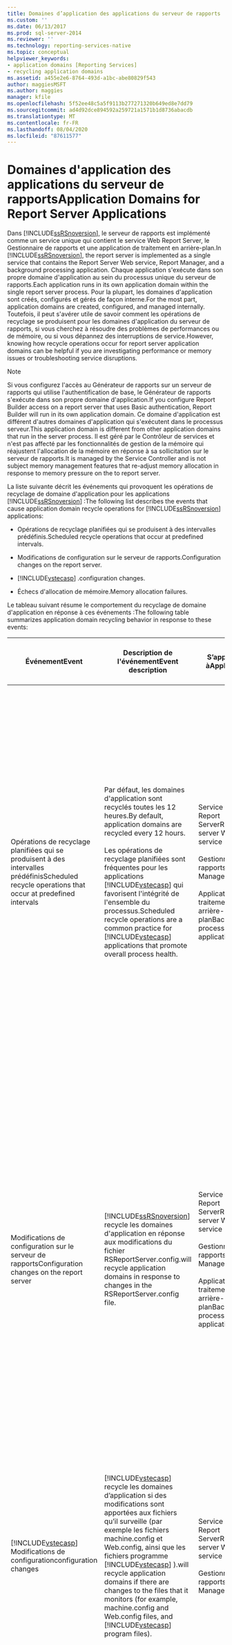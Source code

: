 ```yaml
---
title: Domaines d’application des applications du serveur de rapports | Microsoft Docs
ms.custom: ''
ms.date: 06/13/2017
ms.prod: sql-server-2014
ms.reviewer: ''
ms.technology: reporting-services-native
ms.topic: conceptual
helpviewer_keywords:
- application domains [Reporting Services]
- recycling application domains
ms.assetid: a455e2e6-8764-493d-a1bc-abe80829f543
author: maggiesMSFT
ms.author: maggies
manager: kfile
ms.openlocfilehash: 5f52ee48c5a5f9113b277271320b649ed8e7dd79
ms.sourcegitcommit: ad4d92dce894592a259721a1571b1d8736abacdb
ms.translationtype: MT
ms.contentlocale: fr-FR
ms.lasthandoff: 08/04/2020
ms.locfileid: "87611577"
---
```

# <a name="application-domains-for-report-server-applications"></a><span data-ttu-id="4d419-102">Domaines d'application des applications du serveur de rapports</span><span class="sxs-lookup"><span data-stu-id="4d419-102">Application Domains for Report Server Applications</span></span>
  <span data-ttu-id="4d419-103">Dans [!INCLUDE[ssRSnoversion](../../includes/ssrsnoversion-md.md)], le serveur de rapports est implémenté comme un service unique qui contient le service Web Report Server, le Gestionnaire de rapports et une application de traitement en arrière-plan.</span><span class="sxs-lookup"><span data-stu-id="4d419-103">In [!INCLUDE[ssRSnoversion](../../includes/ssrsnoversion-md.md)], the report server is implemented as a single service that contains the Report Server Web service, Report Manager, and a background processing application.</span></span> <span data-ttu-id="4d419-104">Chaque application s'exécute dans son propre domaine d'application au sein du processus unique du serveur de rapports.</span><span class="sxs-lookup"><span data-stu-id="4d419-104">Each application runs in its own application domain within the single report server process.</span></span> <span data-ttu-id="4d419-105">Pour la plupart, les domaines d'application sont créés, configurés et gérés de façon interne.</span><span class="sxs-lookup"><span data-stu-id="4d419-105">For the most part, application domains are created, configured, and managed internally.</span></span> <span data-ttu-id="4d419-106">Toutefois, il peut s'avérer utile de savoir comment les opérations de recyclage se produisent pour les domaines d'application du serveur de rapports, si vous cherchez à résoudre des problèmes de performances ou de mémoire, ou si vous dépannez des interruptions de service.</span><span class="sxs-lookup"><span data-stu-id="4d419-106">However, knowing how recycle operations occur for report server application domains can be helpful if you are investigating performance or memory issues or troubleshooting service disruptions.</span></span>  
  
> [!NOTE]  
>  <span data-ttu-id="4d419-107">Si vous configurez l'accès au Générateur de rapports sur un serveur de rapports qui utilise l'authentification de base, le Générateur de rapports s'exécute dans son propre domaine d'application.</span><span class="sxs-lookup"><span data-stu-id="4d419-107">If you configure Report Builder access on a report server that uses Basic authentication, Report Builder will run in its own application domain.</span></span> <span data-ttu-id="4d419-108">Ce domaine d'application est différent d'autres domaines d'application qui s'exécutent dans le processus serveur.</span><span class="sxs-lookup"><span data-stu-id="4d419-108">This application domain is different from other application domains that run in the server process.</span></span> <span data-ttu-id="4d419-109">Il est géré par le Contrôleur de services et n'est pas affecté par les fonctionnalités de gestion de la mémoire qui réajustent l'allocation de la mémoire en réponse à sa sollicitation sur le serveur de rapports.</span><span class="sxs-lookup"><span data-stu-id="4d419-109">It is managed by the Service Controller and is not subject memory management features that re-adjust memory allocation in response to memory pressure on the to report server.</span></span>  
  
 <span data-ttu-id="4d419-110">La liste suivante décrit les événements qui provoquent les opérations de recyclage de domaine d'application pour les applications [!INCLUDE[ssRSnoversion](../../includes/ssrsnoversion-md.md)] :</span><span class="sxs-lookup"><span data-stu-id="4d419-110">The following list describes the events that cause application domain recycle operations for [!INCLUDE[ssRSnoversion](../../includes/ssrsnoversion-md.md)] applications:</span></span>  
  
-   <span data-ttu-id="4d419-111">Opérations de recyclage planifiées qui se produisent à des intervalles prédéfinis.</span><span class="sxs-lookup"><span data-stu-id="4d419-111">Scheduled recycle operations that occur at predefined intervals.</span></span>  
  
-   <span data-ttu-id="4d419-112">Modifications de configuration sur le serveur de rapports.</span><span class="sxs-lookup"><span data-stu-id="4d419-112">Configuration changes on the report server.</span></span>  
  
-   [!INCLUDE[vstecasp](../../includes/vstecasp-md.md)] <span data-ttu-id="4d419-113">.</span><span class="sxs-lookup"><span data-stu-id="4d419-113">configuration changes.</span></span>  
  
-   <span data-ttu-id="4d419-114">Échecs d'allocation de mémoire.</span><span class="sxs-lookup"><span data-stu-id="4d419-114">Memory allocation failures.</span></span>  
  
 <span data-ttu-id="4d419-115">Le tableau suivant résume le comportement du recyclage de domaine d'application en réponse à ces événements :</span><span class="sxs-lookup"><span data-stu-id="4d419-115">The following table summarizes application domain recycling behavior in response to these events:</span></span>  
  
|<span data-ttu-id="4d419-116">Événement</span><span class="sxs-lookup"><span data-stu-id="4d419-116">Event</span></span>|<span data-ttu-id="4d419-117">Description de l'événement</span><span class="sxs-lookup"><span data-stu-id="4d419-117">Event description</span></span>|<span data-ttu-id="4d419-118">S’applique à</span><span class="sxs-lookup"><span data-stu-id="4d419-118">Applies to</span></span>|<span data-ttu-id="4d419-119">Configurable</span><span class="sxs-lookup"><span data-stu-id="4d419-119">Configurable</span></span>|<span data-ttu-id="4d419-120">Description de l'opération de recyclage</span><span class="sxs-lookup"><span data-stu-id="4d419-120">Recycle operation description</span></span>|  
|-----------|-----------------------|----------------|------------------|-----------------------------------|  
|<span data-ttu-id="4d419-121">Opérations de recyclage planifiées qui se produisent à des intervalles prédéfinis</span><span class="sxs-lookup"><span data-stu-id="4d419-121">Scheduled recycle operations that occur at predefined intervals</span></span>|<span data-ttu-id="4d419-122">Par défaut, les domaines d'application sont recyclés toutes les 12 heures.</span><span class="sxs-lookup"><span data-stu-id="4d419-122">By default, application domains are recycled every 12 hours.</span></span><br /><br /> <span data-ttu-id="4d419-123">Les opérations de recyclage planifiées sont fréquentes pour les applications [!INCLUDE[vstecasp](../../includes/vstecasp-md.md)] qui favorisent l'intégrité de l'ensemble du processus.</span><span class="sxs-lookup"><span data-stu-id="4d419-123">Scheduled recycle operations are a common practice for [!INCLUDE[vstecasp](../../includes/vstecasp-md.md)] applications that promote overall process health.</span></span>|<span data-ttu-id="4d419-124">Service Web Report Server</span><span class="sxs-lookup"><span data-stu-id="4d419-124">Report server Web service</span></span><br /><br /> <span data-ttu-id="4d419-125">Gestionnaire de rapports</span><span class="sxs-lookup"><span data-stu-id="4d419-125">Report Manager</span></span><br /><br /> <span data-ttu-id="4d419-126">Application de traitement en arrière-plan</span><span class="sxs-lookup"><span data-stu-id="4d419-126">Background processing application</span></span>|<span data-ttu-id="4d419-127">Oui.</span><span class="sxs-lookup"><span data-stu-id="4d419-127">Yes.</span></span> <span data-ttu-id="4d419-128">Le paramètre de configuration `RecycleTime` du fichier RSReportServer.config détermine l'intervalle de recyclage.</span><span class="sxs-lookup"><span data-stu-id="4d419-128">`RecycleTime` configuration setting in the RSReportServer.config file determines the recycle interval.</span></span><br /><br /> <span data-ttu-id="4d419-129">`MaxAppDomainUnloadTime` définit le temps d'attente pendant lequel le traitement en arrière-plan est autorisé à s'effectuer.</span><span class="sxs-lookup"><span data-stu-id="4d419-129">`MaxAppDomainUnloadTime` sets the wait time during which background processing is allowed to complete.</span></span>|[!INCLUDE[vstecasp](../../includes/vstecasp-md.md)] <span data-ttu-id="4d419-130">gère l'opération de recyclage pour le service Web et le Gestionnaire de rapports.</span><span class="sxs-lookup"><span data-stu-id="4d419-130">manages the recycle operation for the Web service and Report Manager.</span></span><br /><br /> <span data-ttu-id="4d419-131">Pour l'application de traitement en arrière-plan, le serveur de rapports crée un domaine d'application des nouveaux travaux ayant démarré à partir de planifications.</span><span class="sxs-lookup"><span data-stu-id="4d419-131">For the background processing application, the report server creates a new application domain for new jobs that are initiated from schedules.</span></span> <span data-ttu-id="4d419-132">Les travaux actifs sont autorisés à terminer leur exécution dans le domaine d'application actuel jusqu'à l'expiration du délai.</span><span class="sxs-lookup"><span data-stu-id="4d419-132">Jobs already in progress are allowed to complete in the current application domain until the wait time expires.</span></span>|  
|<span data-ttu-id="4d419-133">Modifications de configuration sur le serveur de rapports</span><span class="sxs-lookup"><span data-stu-id="4d419-133">Configuration changes on the report server</span></span>|[!INCLUDE[ssRSnoversion](../../includes/ssrsnoversion-md.md)] <span data-ttu-id="4d419-134">recycle les domaines d'application en réponse aux modifications du fichier RSReportServer.config.</span><span class="sxs-lookup"><span data-stu-id="4d419-134">will recycle application domains in response to changes in the RSReportServer.config file.</span></span>|<span data-ttu-id="4d419-135">Service Web Report Server</span><span class="sxs-lookup"><span data-stu-id="4d419-135">Report server Web service</span></span><br /><br /> <span data-ttu-id="4d419-136">Gestionnaire de rapports</span><span class="sxs-lookup"><span data-stu-id="4d419-136">Report Manager</span></span><br /><br /> <span data-ttu-id="4d419-137">Application de traitement en arrière-plan</span><span class="sxs-lookup"><span data-stu-id="4d419-137">Background processing application</span></span>|<span data-ttu-id="4d419-138">Non.</span><span class="sxs-lookup"><span data-stu-id="4d419-138">No.</span></span>|<span data-ttu-id="4d419-139">Vous ne pouvez pas empêcher les opérations de recyclage d'avoir lieu.</span><span class="sxs-lookup"><span data-stu-id="4d419-139">You cannot stop recycle operations from occurring.</span></span> <span data-ttu-id="4d419-140">Toutefois, les opérations de recyclage qui se produisent en réponse à des modifications de configuration sont gérées de la même façon que les opérations de recyclage planifiées.</span><span class="sxs-lookup"><span data-stu-id="4d419-140">However, recycle operations that occur in response to configuration changes are handled the same way as the scheduled recycle operations.</span></span> <span data-ttu-id="4d419-141">Des domaines d'application sont créés pour les nouvelles requêtes tandis que les requêtes et travaux actifs finissent de s'exécuter dans le domaine d'application actuel.</span><span class="sxs-lookup"><span data-stu-id="4d419-141">New application domains are created for new requests while current requests and jobs complete in the current application domain.</span></span>|  
|[!INCLUDE[vstecasp](../../includes/vstecasp-md.md)] <span data-ttu-id="4d419-142">Modifications de configuration</span><span class="sxs-lookup"><span data-stu-id="4d419-142">configuration changes</span></span>|[!INCLUDE[vstecasp](../../includes/vstecasp-md.md)] <span data-ttu-id="4d419-143">recycle les domaines d’application si des modifications sont apportées aux fichiers qu’il surveille (par exemple les fichiers machine.config et Web.config, ainsi que les fichiers programme [!INCLUDE[vstecasp](../../includes/vstecasp-md.md)] ).</span><span class="sxs-lookup"><span data-stu-id="4d419-143">will recycle application domains if there are changes to the files that it monitors (for example, machine.config and Web.config files, and [!INCLUDE[vstecasp](../../includes/vstecasp-md.md)] program files).</span></span>|<span data-ttu-id="4d419-144">Service Web Report Server</span><span class="sxs-lookup"><span data-stu-id="4d419-144">Report server Web service</span></span><br /><br /> <span data-ttu-id="4d419-145">Gestionnaire de rapports</span><span class="sxs-lookup"><span data-stu-id="4d419-145">Report Manager</span></span>|<span data-ttu-id="4d419-146">Non.</span><span class="sxs-lookup"><span data-stu-id="4d419-146">No.</span></span>|[!INCLUDE[vstecasp](../../includes/vstecasp-md.md)] <span data-ttu-id="4d419-147">gère l'opération.</span><span class="sxs-lookup"><span data-stu-id="4d419-147">manages the operation.</span></span><br /><br /> <span data-ttu-id="4d419-148">Les opérations de recyclage débutées par [!INCLUDE[vstecasp](../../includes/vstecasp-md.md)] n'affectent pas le domaine d'application de traitement en arrière-plan.</span><span class="sxs-lookup"><span data-stu-id="4d419-148">Recycle operations that are initiated by [!INCLUDE[vstecasp](../../includes/vstecasp-md.md)] do not affect the background processing application domain.</span></span>|  
|<span data-ttu-id="4d419-149">Sollicitation de la mémoire et échecs d'allocation de mémoire</span><span class="sxs-lookup"><span data-stu-id="4d419-149">Memory pressure and memory allocation failures</span></span>|[!INCLUDE[ssNoVersion](../../includes/ssnoversion-md.md)] <span data-ttu-id="4d419-150">recycle immédiatement les domaines d'application en cas d'échec d'allocation de mémoire ou lorsque le serveur est soumis à une forte sollicitation de la mémoire.</span><span class="sxs-lookup"><span data-stu-id="4d419-150">CLR will immediately recycle application domains in the event of a memory allocation failure or when the server is under high memory pressure conditions.</span></span>|<span data-ttu-id="4d419-151">Service Web Report Server</span><span class="sxs-lookup"><span data-stu-id="4d419-151">Report server Web service</span></span><br /><br /> <span data-ttu-id="4d419-152">Gestionnaire de rapports</span><span class="sxs-lookup"><span data-stu-id="4d419-152">Report Manager</span></span><br /><br /> <span data-ttu-id="4d419-153">Application de traitement en arrière-plan</span><span class="sxs-lookup"><span data-stu-id="4d419-153">Background processing application</span></span>|<span data-ttu-id="4d419-154">Non.</span><span class="sxs-lookup"><span data-stu-id="4d419-154">No.</span></span>|<span data-ttu-id="4d419-155">Lorsque la sollicitation de la mémoire est élevée, le serveur de rapports n'accepte pas de nouvelles requêtes dans le domaine d'application actuel.</span><span class="sxs-lookup"><span data-stu-id="4d419-155">Under high memory pressure, the report server will not accept new requests in the current application domain.</span></span> <span data-ttu-id="4d419-156">Pendant la période où le serveur refuse les nouvelles requêtes, des erreurs HTTP 503 se produisent.</span><span class="sxs-lookup"><span data-stu-id="4d419-156">During the period in which the server denies new requests, HTTP 503 errors occur.</span></span> <span data-ttu-id="4d419-157">Aucun domaine d'application n'est créé tant que l'ancien domaine d'application n'est pas déchargé.</span><span class="sxs-lookup"><span data-stu-id="4d419-157">New application domains will not be created until the old application domain is unloaded.</span></span> <span data-ttu-id="4d419-158">Cela signifie que si vous modifiez un fichier de configuration alors que le serveur est soumis à une forte sollicitation de la mémoire, les requêtes et travaux en cours d'exécution risquent de ne pas démarrer ou de ne pas se terminer.</span><span class="sxs-lookup"><span data-stu-id="4d419-158">This means that if you make a configuration file change while the server is under high memory pressure, requests and jobs that are in progress might not start or complete.</span></span><br /><br /> <span data-ttu-id="4d419-159">En cas d'échec d'allocation de mémoire, tous les domaines d'application redémarrent immédiatement.</span><span class="sxs-lookup"><span data-stu-id="4d419-159">In the event of memory allocation failure, all application domains are immediately restarted.</span></span> <span data-ttu-id="4d419-160">Les travaux et requêtes en cours d'exécution sont supprimés.</span><span class="sxs-lookup"><span data-stu-id="4d419-160">Jobs and requests that were in progress are dropped.</span></span> <span data-ttu-id="4d419-161">Vous devez les redémarrer manuellement.</span><span class="sxs-lookup"><span data-stu-id="4d419-161">You must restart those jobs and requests manually.</span></span>|  
  
## <a name="planned-and-unplanned-recycle-operations"></a><span data-ttu-id="4d419-162">Opérations de recyclage planifiées et non planifiées</span><span class="sxs-lookup"><span data-stu-id="4d419-162">Planned and Unplanned Recycle Operations</span></span>  
 <span data-ttu-id="4d419-163">Les opérations de recyclage sont planifiées ou non planifiées en fonction des conditions qui en sont à l'origine :</span><span class="sxs-lookup"><span data-stu-id="4d419-163">Recycle operations are either planned or unplanned depending on the conditions that bring about the operation:</span></span>  
  
-   <span data-ttu-id="4d419-164">Les opérations de recyclage planifiées se produisent à des intervalles réguliers définis dans le fichier RSReportServer.config.</span><span class="sxs-lookup"><span data-stu-id="4d419-164">Planned recycle operations occur at regular intervals that are defined in the RSReportServer.config file.</span></span> <span data-ttu-id="4d419-165">L'intervalle par défaut est de 12 heures.</span><span class="sxs-lookup"><span data-stu-id="4d419-165">The default is every 12 hours.</span></span> <span data-ttu-id="4d419-166">Il s'agit d'une pratique courante pour les applications [!INCLUDE[vstecasp](../../includes/vstecasp-md.md)] qui favorisent l'intégrité de l'ensemble du processus.</span><span class="sxs-lookup"><span data-stu-id="4d419-166">This is a common practice for [!INCLUDE[vstecasp](../../includes/vstecasp-md.md)] applications that promote overall process health.</span></span> <span data-ttu-id="4d419-167">Pour les opérations de recyclage planifiées, le serveur de rapports crée des domaines d'application supplémentaires pour les nouvelles requêtes.</span><span class="sxs-lookup"><span data-stu-id="4d419-167">For planned recycle operations, the report server creates additional application domains for new requests.</span></span> <span data-ttu-id="4d419-168">Les requêtes actives sont autorisées à terminer leur exécution dans le domaine d'application actuel jusqu'à l'expiration du délai.</span><span class="sxs-lookup"><span data-stu-id="4d419-168">Requests already in progress are allowed to complete in the current application domain until the wait time expires.</span></span> <span data-ttu-id="4d419-169">Les paramètres de configuration qui régissent les opérations de recyclage planifiées sont définis pour l'ensemble du serveur.</span><span class="sxs-lookup"><span data-stu-id="4d419-169">Configuration settings that govern planned recycle operations are set for the server as a whole.</span></span> <span data-ttu-id="4d419-170">Vous ne pouvez pas configurer une autre planification du recyclage ou un autre seuil de mémoire pour chaque application.</span><span class="sxs-lookup"><span data-stu-id="4d419-170">You cannot configure a different recycle schedule or memory threshold for each application.</span></span>  
  
-   <span data-ttu-id="4d419-171">Les opérations de recyclage non planifiées se produisent de manière arbitraire en réponse à des modifications de configuration, une sollicitation de la mémoire et des échecs d'allocation de mémoire :</span><span class="sxs-lookup"><span data-stu-id="4d419-171">Unplanned recycle operations occur at arbitrary times in response to configuration changes, memory pressure, and memory allocation failures:</span></span>  
  
    -   <span data-ttu-id="4d419-172">Pour les modifications de configuration, le serveur de rapports essaie d'utiliser un recyclage léger qui redirige les nouvelles requêtes vers une nouvelle instance du domaine d'application.</span><span class="sxs-lookup"><span data-stu-id="4d419-172">For configuration changes, the report server will try to use a soft recycle that redirects new requests to a new instance of the application domain.</span></span> <span data-ttu-id="4d419-173">En cas d'échec du recyclage léger, le serveur démarre un recyclage forcé du domaine d'application, ce qui entraîne l'annulation de toutes les requêtes actives, l'arrêt des domaines d'application actuels et le redémarrage des domaines d'application.</span><span class="sxs-lookup"><span data-stu-id="4d419-173">If the soft recycle fails, the server initiates a hard application domain recycle that cancels all in-progress requests, shuts down the current application domains, and restarts the application domains.</span></span>  
  
    -   <span data-ttu-id="4d419-174">Les échecs d'allocation de mémoire indiquent que les ressources système sont insuffisantes pour la quantité de rapports à traiter par le serveur.</span><span class="sxs-lookup"><span data-stu-id="4d419-174">Memory allocation failures indicate that system resources are insufficient for the amount of report processing performed by the server.</span></span> <span data-ttu-id="4d419-175">Une opération de recyclage forcée pour tous les domaines d'application se produit en réponse à un échec d'allocation de mémoire.</span><span class="sxs-lookup"><span data-stu-id="4d419-175">A hard recycle operation for all application domains occurs in response to a memory allocation failure.</span></span> <span data-ttu-id="4d419-176">Toutes les files d'attente des requêtes sont effacées.</span><span class="sxs-lookup"><span data-stu-id="4d419-176">All request queues are cleared.</span></span> <span data-ttu-id="4d419-177">Les requêtes annulées ne sont pas redémarrées.</span><span class="sxs-lookup"><span data-stu-id="4d419-177">Canceled requests are not restarted.</span></span> <span data-ttu-id="4d419-178">Les utilisateurs qui consultaient un rapport de manière interactive doivent actualiser ou rouvrir ce dernier.</span><span class="sxs-lookup"><span data-stu-id="4d419-178">Users who were interactively viewing a report must refresh or reopen the report.</span></span> <span data-ttu-id="4d419-179">Un traitement planifié se produira à la prochaine heure planifiée.</span><span class="sxs-lookup"><span data-stu-id="4d419-179">Scheduled processing will occur at the next scheduled time.</span></span> <span data-ttu-id="4d419-180">Si le délai est inacceptable, vous pouvez actualiser un instantané de rapport manuellement, ou modifier une planification d'abonnement ou une planification d'instantané de rapport, afin qu'elle s'exécute immédiatement.</span><span class="sxs-lookup"><span data-stu-id="4d419-180">If the delay is unacceptable, you can refresh a report snapshot manually or modify a subscription schedule or report snapshot schedule so that it runs immediately.</span></span>  
  
 <span data-ttu-id="4d419-181">Les domaines d'application du service Web Report Server, du Gestionnaire de rapports et de l'application de traitement en arrière-plan peuvent être recyclés ensemble ou individuellement, selon les circonstances dans lesquelles le recyclage se produit :</span><span class="sxs-lookup"><span data-stu-id="4d419-181">The application domains for the Report Server Web service, Report Manager, and the background processing application might be recycled together or individually, depending on the circumstances that cause the recycling to occur:</span></span>  
  
-   <span data-ttu-id="4d419-182">Les opérations de recyclage lancées par [!INCLUDE[vstecasp](../../includes/vstecasp-md.md)] affectent uniquement les applications [!INCLUDE[ssRSnoversion](../../includes/ssrsnoversion-md.md)] [!INCLUDE[vstecasp](../../includes/vstecasp-md.md)] : Service web Report Server et Gestionnaire de rapports.</span><span class="sxs-lookup"><span data-stu-id="4d419-182">Recycle operations initiated by [!INCLUDE[vstecasp](../../includes/vstecasp-md.md)] affect only the [!INCLUDE[ssRSnoversion](../../includes/ssrsnoversion-md.md)] [!INCLUDE[vstecasp](../../includes/vstecasp-md.md)] applications: Report Server Web service and Report Manager.</span></span> [!INCLUDE[vstecasp](../../includes/vstecasp-md.md)] <span data-ttu-id="4d419-183">recycle les domaines d'application si des modifications sont apportées aux fichiers qu'il surveille.</span><span class="sxs-lookup"><span data-stu-id="4d419-183">will recycle application domains based if there are changes to the files that it monitors.</span></span> <span data-ttu-id="4d419-184">Les opérations de recyclage débutées par [!INCLUDE[vstecasp](../../includes/vstecasp-md.md)] sont généralement indépendantes des opérations de recyclage de l'application de traitement en arrière-plan.</span><span class="sxs-lookup"><span data-stu-id="4d419-184">Recycle operations that are initiated by [!INCLUDE[vstecasp](../../includes/vstecasp-md.md)] are typically independent of recycle operations for the background processing application.</span></span>  
  
-   <span data-ttu-id="4d419-185">En règle générale, les opérations de recyclage débutées par le serveur de rapports affectent le service Web Report Server, le Gestionnaire de rapports et l'application de traitement en arrière-plan.</span><span class="sxs-lookup"><span data-stu-id="4d419-185">Recycle operations initiated by the report server typically affect Report Server Web service, Report Manager, and the background processing application.</span></span> <span data-ttu-id="4d419-186">Les opérations de recyclage se produisent en réponse aux modifications des paramètres de configuration et aux redémarrages du service.</span><span class="sxs-lookup"><span data-stu-id="4d419-186">Recycle operations occur in response to changes to the configuration settings and service restarts.</span></span>  
  
## <a name="rsreportserver-configuration-settings-for-application-domains"></a><span data-ttu-id="4d419-187">Paramètres de configuration de RSReportServer pour les domaines d'application</span><span class="sxs-lookup"><span data-stu-id="4d419-187">RSReportServer Configuration Settings for Application Domains</span></span>  
 <span data-ttu-id="4d419-188">Les paramètres de configuration sont spécifiés dans le [fichier RSReportServer.config](rsreportserver-config-configuration-file.md).</span><span class="sxs-lookup"><span data-stu-id="4d419-188">Configuration settings are specified in the in the [RSReportServer.config file](rsreportserver-config-configuration-file.md).</span></span> <span data-ttu-id="4d419-189">L'exemple suivant illustre les paramètres de configuration par défaut pour le comportement du recyclage de domaine d'application planifié.</span><span class="sxs-lookup"><span data-stu-id="4d419-189">The following example shows the default configuration settings for planned application domain recycling behavior.</span></span>  
  
 `<RecycleTime>720</RecycleTime>`  
  
 `<MaxAppDomainUnloadTime>30</MaxAppDomainUnloadTime>`  
  
 <span data-ttu-id="4d419-190">Le tableau suivant décrit ces éléments.</span><span class="sxs-lookup"><span data-stu-id="4d419-190">The following table describes these elements.</span></span>  
  
|<span data-ttu-id="4d419-191">Élément</span><span class="sxs-lookup"><span data-stu-id="4d419-191">Element</span></span>|<span data-ttu-id="4d419-192">S’applique à</span><span class="sxs-lookup"><span data-stu-id="4d419-192">Applies to</span></span>|<span data-ttu-id="4d419-193">Définition</span><span class="sxs-lookup"><span data-stu-id="4d419-193">Definition</span></span>|  
|-------------|----------------|----------------|  
|`RecycleTime`|<span data-ttu-id="4d419-194">Tous les trois domaines d'application de [!INCLUDE[ssRSnoversion](../../includes/ssrsnoversion-md.md)]</span><span class="sxs-lookup"><span data-stu-id="4d419-194">All three [!INCLUDE[ssRSnoversion](../../includes/ssrsnoversion-md.md)] application domains</span></span>|<span data-ttu-id="4d419-195">Spécifie la fréquence à laquelle les domaines d'application sont recyclés.</span><span class="sxs-lookup"><span data-stu-id="4d419-195">Specifies how often the application domains are recycled.</span></span> <span data-ttu-id="4d419-196">La planification du recyclage par défaut est conforme au modèle de 12 heures adopté généralement pour le recyclage de domaine d’application [!INCLUDE[vstecasp](../../includes/vstecasp-md.md)] .</span><span class="sxs-lookup"><span data-stu-id="4d419-196">The default recycle schedule conforms to the 12-hour pattern typically followed for [!INCLUDE[vstecasp](../../includes/vstecasp-md.md)] application domain recycling.</span></span> <span data-ttu-id="4d419-197">Au moment prévu, l'ensemble des nouvelles requêtes est transmis à une nouvelle instance du domaine d'application.</span><span class="sxs-lookup"><span data-stu-id="4d419-197">At the scheduled time, all new requests are forwarded to a new instance of the application domain.</span></span> <span data-ttu-id="4d419-198">Les requêtes actives dans l'instance d'origine sont autorisées à terminer leur exécution.</span><span class="sxs-lookup"><span data-stu-id="4d419-198">Requests that are currently in progress in the original instance are allowed to complete.</span></span> <span data-ttu-id="4d419-199">Une fois tous les processus terminés, l'instance d'origine est supprimée et la nouvelle instance devient la seule et unique instance active du domaine d'application.</span><span class="sxs-lookup"><span data-stu-id="4d419-199">Once all processes are complete, the original instance is deleted and the new instance becomes the sole active application domain instance.</span></span><br /><br /> <span data-ttu-id="4d419-200">La valeur par défaut est 720 minutes.</span><span class="sxs-lookup"><span data-stu-id="4d419-200">The default value is 720 minutes.</span></span>|  
|`MaxAppDomainUnloadTime`|<span data-ttu-id="4d419-201">Un domaine d'application de traitement en arrière-plan uniquement</span><span class="sxs-lookup"><span data-stu-id="4d419-201">Background processing application domain only</span></span>|<span data-ttu-id="4d419-202">Par défaut, un serveur de rapports alloue un délai d'attente de 30 minutes, durant lequel un domaine d'application est autorisé à s'arrêter au cours d'une opération de recyclage.</span><span class="sxs-lookup"><span data-stu-id="4d419-202">By default, a report server allocates a wait time of 30 minutes, during which an application domain is allowed to shut down during a recycle operation.</span></span> <span data-ttu-id="4d419-203">Si les travaux en cours de traitement ne peuvent pas s'accomplir dans le délai imparti (ou si un travail prend plus de temps que ce qui a été accordé), l'instance du domaine d'application est redémarrée immédiatement.</span><span class="sxs-lookup"><span data-stu-id="4d419-203">If the jobs that are currently in process cannot be completed during the allotted time (or if a job is taking longer than the wait time allows), the application domain instance is restarted immediately.</span></span> <span data-ttu-id="4d419-204">Tous les travaux inachevés prennent fin.</span><span class="sxs-lookup"><span data-stu-id="4d419-204">All incomplete jobs are terminated.</span></span><br /><br /> <span data-ttu-id="4d419-205">Pour plus d’informations sur l’état ou l’annulation des travaux qui s’exécutent sur le serveur de rapports, consultez [Annuler les travaux du serveur de rapports &#40;Management Studio&#41;](../tools/cancel-report-server-jobs-management-studio.md).</span><span class="sxs-lookup"><span data-stu-id="4d419-205">For more information about how to view status or cancel jobs that running on the report server, see [Cancel Report Server Jobs &#40;Management Studio&#41;](../tools/cancel-report-server-jobs-management-studio.md).</span></span>|  
  
> [!NOTE]  
>  <span data-ttu-id="4d419-206">Bien que le service Web Report Server et le Gestionnaire de rapports soient des applications [!INCLUDE[vstecasp](../../includes/vstecasp-md.md)] , aucune d'entre elles ne répond au recyclage de domaine d'application planifié qui peut être spécifié dans machine.config pour les applications [!INCLUDE[vstecasp](../../includes/vstecasp-md.md)] hébergées dans les services IIS (Internet Information Services).</span><span class="sxs-lookup"><span data-stu-id="4d419-206">Although the Report Server Web service and Report Manager are [!INCLUDE[vstecasp](../../includes/vstecasp-md.md)] applications, neither application responds to scheduled application domain recycling that might be specified in machine.config for [!INCLUDE[vstecasp](../../includes/vstecasp-md.md)] applications hosted in IIS.</span></span>  
  
## <a name="see-also"></a><span data-ttu-id="4d419-207">Voir aussi</span><span class="sxs-lookup"><span data-stu-id="4d419-207">See Also</span></span>  
 <span data-ttu-id="4d419-208">[Fichier de configuration RSReportServer](rsreportserver-config-configuration-file.md) </span><span class="sxs-lookup"><span data-stu-id="4d419-208">[RSReportServer Configuration File](rsreportserver-config-configuration-file.md) </span></span>  
 <span data-ttu-id="4d419-209">[Modifier un fichier de configuration Reporting Services &#40;RSreportserver.config&#41;](modify-a-reporting-services-configuration-file-rsreportserver-config.md) </span><span class="sxs-lookup"><span data-stu-id="4d419-209">[Modify a Reporting Services Configuration File &#40;RSreportserver.config&#41;](modify-a-reporting-services-configuration-file-rsreportserver-config.md) </span></span>  
 [<span data-ttu-id="4d419-210">Configurer la mémoire disponible pour les applications du serveur de rapports</span><span class="sxs-lookup"><span data-stu-id="4d419-210">Configure Available Memory for Report Server Applications</span></span>](../report-server/configure-available-memory-for-report-server-applications.md)  
  
  
